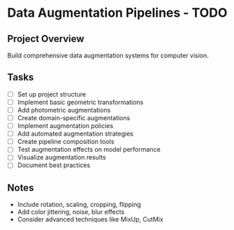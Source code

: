 # Data Augmentation Pipelines - TODO

## Project Overview
Build comprehensive data augmentation systems for computer vision.

## Tasks
- [ ] Set up project structure
- [ ] Implement basic geometric transformations
- [ ] Add photometric augmentations
- [ ] Create domain-specific augmentations
- [ ] Implement augmentation policies
- [ ] Add automated augmentation strategies
- [ ] Create pipeline composition tools
- [ ] Test augmentation effects on model performance
- [ ] Visualize augmentation results
- [ ] Document best practices

## Notes
- Include rotation, scaling, cropping, flipping
- Add color jittering, noise, blur effects
- Consider advanced techniques like MixUp, CutMix
